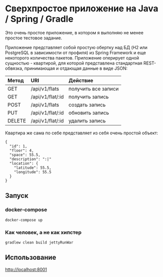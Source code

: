 # Сверхпростое приложение на Java / Spring / Gradle

Это очень простое приложение, в котором я выполняю не менее простое тестовое задание.

Приложение представляет собой простую обертку над БД (H2 или PostgreSQL в зависимости от профиля)
из Spring Framework и еще некоторого количества пакетов. Приложение оперирует одной сущностью -
квартирой, для которой представлена стандартная REST-обвязка, принимающая и отдающая данные в виде
JSON:

| Метод  | URI              | Действие              |
|:-------|:-----------------|:----------------------|
| GET    | /api/v1/flats    | получить все записи   |
| GET    | /api/v1/flat/:id | получить запись       |
| POST   | /api/v1/flats    | создать запись        |
| PUT    | /api/v1/flat/:id | обновить запись       |
| DELETE | /api/v1/flat/:id | удалить запись        |

Квартира же сама по себе представляет из себя очень простой объект:

```
{
  "id": 1,
  "floor": 4,
  "space": 55.5,
  "description": ":|"
  "location": {
    "latitude": 55.5,
    "longitude": 55.5
  }
}
```

## Запуск
### docker-compose

    docker-compose up

### Как человек, а не как хипстер

    gradlew clean build jettyRunWar

## Использование

[http://localhost:8001](http://localhost:8001)
